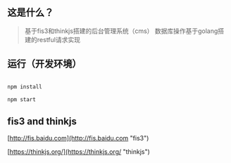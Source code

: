 ## 这是什么？
 > 基于fis3和thinkjs搭建的后台管理系统（cms）
 > 数据库操作基于golang搭建的restful请求实现
 
## 运行（开发环境）

```js

npm install

npm start

```

## fis3 and thinkjs

[http://fis.baidu.com](http://fis.baidu.com "fis3")

[https://thinkjs.org/](https://thinkjs.org/ "thinkjs")
